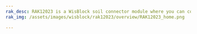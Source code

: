 ```yaml
---
rak_desc: RAK12023 is a WisBlock soil connector module where you can connect the separate sensor PCB, which is the RAK12035 Soil Moisture sensor.
rak_img: /assets/images/wisblock/rak12023/overview/RAK12023_home.png

---
```


<rk-redirect to="/Product-Categories/WisBlock/RAK12023/Overview/" />